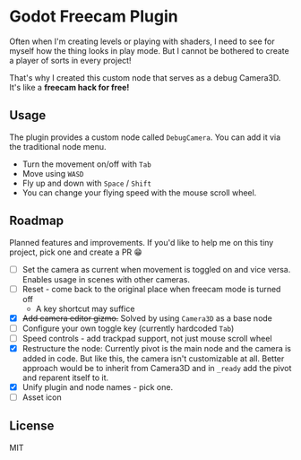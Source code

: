 # Godot Freecam Plugin

Often when I'm creating levels or playing with shaders, I need to see for myself how the thing looks in play mode. But I cannot be bothered to create a player of sorts in every project!

That's why I created this custom node that serves as a debug Camera3D. It's like a **freecam hack for free!** 

## Usage

The plugin provides a custom node called `DebugCamera`. You can add it via the traditional node menu.

- Turn the movement on/off with `Tab`
- Move using `WASD`
- Fly up and down with `Space` / `Shift`
- You can change your flying speed with the mouse scroll wheel.

## Roadmap

Planned features and improvements. If you'd like to help me on this tiny project, pick one and create a PR 😁

- [ ] Set the camera as current when movement is toggled on and vice versa. Enables usage in scenes with other cameras.
- [ ] Reset - come back to the original place when freecam mode is turned off
  - A key shortcut may suffice
- [x] ~~Add camera editor gizmo.~~ Solved by using `Camera3D` as a base node
- [ ] Configure your own toggle key (currently hardcoded `Tab`)
- [ ] Speed controls - add trackpad support, not just mouse scroll wheel
- [x] Restructure the node: Currently pivot is the main node and the camera is added in code. But like this, the camera isn't customizable at all. Better approach would be to inherit from Camera3D and in `_ready` add the pivot and reparent itself to it.
- [x] Unify plugin and node names - pick one.
- [ ] Asset icon

## License

MIT

